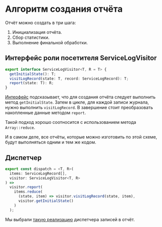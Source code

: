 # Алгоритм создания отчёта

Отчёт можно создать в три шага:

1. Инициализация отчёта.
2. Сбор статистики.
3. Выполнение финальной обработки.


## Интерфейс роли посетителя ServiceLogVisitor

```ts
export interface ServiceLogVisitor<T, R = T> {
  getInitialState(): T;
  visitLogRecord(state: T, record: ServiceLogRecord): T;
  report(state: T): R;
}
```

[Интерфейс](https://codesandbox.io/s/step-1-demo-4-9-module-4-rv8vq?file=/src/i-face-visitor.ts) подсказывает, что для создания отчёта следует выполнить метод `getInitialState`. Затем в цикле, для каждой записи журнала, нужно выполнить `visitLogRecord`. В завершение стоит преобразовать накопленные данные методом `report`.

Такой подход хорошо соотносится с использованием метода `Array::reduce`.

И в самом деле, все отчёты, которые можно изготовить по этой схеме, будут выполняться одним и тем же кодом.

## Диспетчер

```ts
export const dispatch = <T, R>(
  items: ServiceLogRecord[],
  visitor: ServiceLogVisitor<T, R>
) =>
  visitor.report(
    items.reduce(
      (state, item) => visitor.visitLogRecord(state, item),
      visitor.getInitialState()
    )
  );
```

Мы выбрали [такую реализацию](https://codesandbox.io/s/step-1-demo-4-9-module-4-rv8vq?file=/src/dispatch.ts) диспетчера записей в отчёт.
